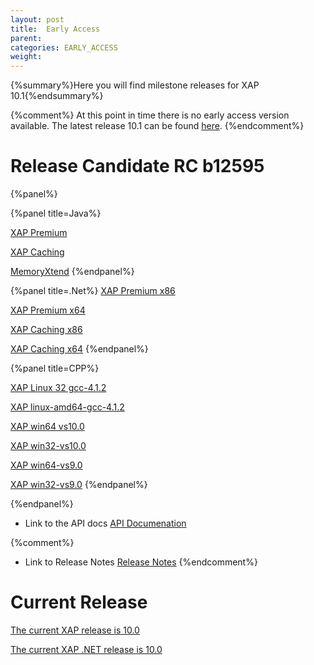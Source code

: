 ```yaml
---
layout: post
title:  Early Access
parent:
categories: EARLY_ACCESS
weight:
---
```


{%summary%}Here you will find milestone releases for XAP 10.1{%endsummary%}

{%comment%}
At this point in time there is no early access version available. The latest release 10.1 can be found [here](/index.html).
{%endcomment%}

# Release Candidate RC b12595

{%panel%}


{%panel title=Java%}

[XAP Premium](http://www.gigaspaces.com/tempfiles/downloads/EarlyAccess/xap/10.1.0/rc/gigaspaces-xap-premium-10.1.0-rc-b12595-with-license.zip)

[XAP Caching](http://www.gigaspaces.com/tempfiles/downloads/EarlyAccess/xap/10.1.0/rc/gigaspaces-xap-caching-10.1.0-rc-b12595.zip)

[MemoryXtend](http://www.gigaspaces.com/tempfiles/downloads/EarlyAccess/xap/10.1.0/rc/blobstore-10.1.0-12595_RC_1.noarch.rpm)
{%endpanel%}


{%panel title=.Net%}
[XAP Premium x86](http://www.gigaspaces.com/tempfiles/downloads/EarlyAccess/xap/10.1.0/rc/GigaSpaces-XAP.NET-Premium-10.1.0.12595-RC-x86.msi)

[XAP Premium x64](http://www.gigaspaces.com/tempfiles/downloads/EarlyAccess/xap/10.1.0/rc/GigaSpaces-XAP.NET-Premium-10.1.0.12595-RC-x64.msi)

[XAP Caching x86](http://www.gigaspaces.com/tempfiles/downloads/EarlyAccess/xap/10.1.0/rc/GigaSpaces-XAP.NET-Caching-10.1.0.12595-RC-x86.msi)

[XAP Caching x64](http://www.gigaspaces.com/tempfiles/downloads/EarlyAccess/xap/10.1.0/rc/GigaSpaces-XAP.NET-Caching-10.1.0.12595-RC-x64.msi)
{%endpanel%}

{%panel title=CPP%}

[XAP Linux 32 gcc-4.1.2](http://www.gigaspaces.com/tempfiles/downloads/EarlyAccess/xap/10.1.0/rc/gigaspaces-cpp-10.1.0-rc-linux32-gcc-4.1.2.tar.gz)

[XAP linux-amd64-gcc-4.1.2](http://www.gigaspaces.com/tempfiles/downloads/EarlyAccess/xap/10.1.0/rc/gigaspaces-cpp-10.1.0-rc-linux-amd64-gcc-4.1.2.tar.gz)

[XAP win64 vs10.0](http://www.gigaspaces.com/tempfiles/downloads/EarlyAccess/xap/10.1.0/rc/gigaspaces-cpp-10.1.0-rc-win64-vs10.0.tar.gz)

[XAP win32-vs10.0](http://www.gigaspaces.com/tempfiles/downloads/EarlyAccess/xap/10.1.0/rc/gigaspaces-cpp-10.1.0-rc-win32-vs10.0.tar.gz)

[XAP win64-vs9.0](http://www.gigaspaces.com/tempfiles/downloads/EarlyAccess/xap/10.1.0/rc/gigaspaces-cpp-10.1.0-rc-win64-vs9.0.tar.gz)

[XAP win32-vs9.0](http://www.gigaspaces.com/tempfiles/downloads/EarlyAccess/xap/10.1.0/rc/gigaspaces-cpp-10.1.0-rc-win32-vs9.0.tar.gz)
{%endpanel%}

{%endpanel%}

* Link to the API docs
[API Documenation](/api_documentation)

{%comment%}
* Link to Release Notes
[Release Notes](/release_notes)
{%endcomment%}

# Current Release

[The current XAP release is 10.0](/xap101)

[The current XAP .NET release is 10.0](/xap101net)




